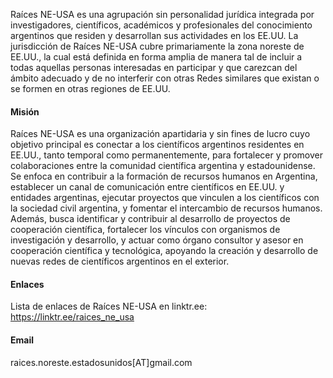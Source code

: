 Raíces NE-USA es una agrupación sin personalidad jurídica integrada por
investigadores, científicos, académicos y profesionales del conocimiento argentinos que
residen y desarrollan sus actividades en los EE.UU. La jurisdicción de Raíces NE-USA cubre
primariamente la zona noreste de EE.UU., la cual está definida en forma amplia de manera tal
de incluir a todas aquellas personas interesadas en participar y que carezcan del ámbito
adecuado y de no interferir con otras Redes similares que existan o se formen en otras
regiones de EE.UU.

#### Misión
Raíces NE-USA es una organización apartidaria y sin fines de lucro cuyo objetivo principal es conectar a los científicos argentinos residentes en EE.UU., tanto temporal como permanentemente, para fortalecer y promover colaboraciones entre la comunidad científica argentina y estadounidense. Se enfoca en contribuir a la formación de recursos humanos en Argentina, establecer un canal de comunicación entre científicos en EE.UU. y entidades argentinas, ejecutar proyectos que vinculen a los científicos con la sociedad civil argentina, y fomentar el intercambio de recursos humanos. Además, busca identificar y contribuir al desarrollo de proyectos de cooperación científica, fortalecer los vínculos con organismos de investigación y desarrollo, y actuar como órgano consultor y asesor en cooperación científica y tecnológica, apoyando la creación y desarrollo de nuevas redes de científicos argentinos en el exterior.

#### Enlaces
Lista de enlaces de Raíces NE-USA en linktr.ee: https://linktr.ee/raices_ne_usa

#### Email
raices.noreste.estadosunidos[AT]gmail.com